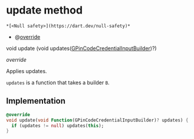 


# update method




    *[<Null safety>](https://dart.dev/null-safety)*



- @[override](https://api.flutter.dev/flutter/dart-core/override-constant.html)

void update
(void updates([GPinCodeCredentialInputBuilder](../../third_party_yonomi_graphql_schema_schema.docs.schema.gql/GPinCodeCredentialInputBuilder-class.md))?)

_override_



<p>Applies updates.</p>
<p><code>updates</code> is a function that takes a builder <code>B</code>.</p>



## Implementation

```dart
@override
void update(void Function(GPinCodeCredentialInputBuilder)? updates) {
  if (updates != null) updates(this);
}
```







